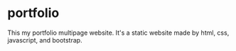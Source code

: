 # portfolio
This my portfolio multipage website. It's a static website made by html, css, javascript, and bootstrap.
